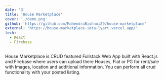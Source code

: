 ```yaml
---
date: '3'
title: 'House Marketplace'
cover: './demo.png'
github: 'https://github.com/MahendraBishnoi29/house-marketplace'
external: 'https://house-marketplace-iota-lyart.vercel.app/'
tech:
  - React
  - Firebase
---
```


House Marketplace is CRUD featured Fullstack Web App built with React.js and Firebase where users can upload there Houses, Flat or PG for rent/sale with Images, location and additional information. You can perform all crud functionality with your posted listing.
